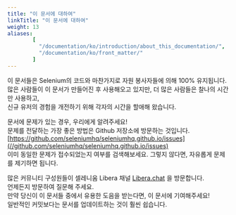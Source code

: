 ```yaml
---
title: "이 문서에 대하여"
linkTitle: "이 문서에 대하여"
weight: 13
aliases: 
        [
          "/documentation/ko/introduction/about_this_documentation/",
          "/documentation/ko/front_matter/"
        ]  
---
```


이 문서들은 Selenium의 코드와 마찬가지로 자원 봉사자들에 의해 100% 유지됩니다.  
많은 사람들이 이 문서가 만들어진 후 사용해오고 있지만, 더 많은 사람들은 찰나의 시간만 사용하고,   
신규 유저의 경험을 개전하기 위해 각자의 시간을 할애해 왔습니다.

문서에 문제가 있는 경우, 우리에게 알려주세요!   
문제를 전달하는 가장 좋은 방법은 Github 저장소에 방문하는 것입니다. [https://github.com/seleniumhq/seleniumhq.github.io/issues](//github.com/seleniumhq/seleniumhq.github.io/issues)  
이미 동일한 문제가 접수되었는지 여부를 검색해보세요.
그렇지 않다면, 자유롭게 문제를 제기하면 됩니다.

많은 커뮤니티 구성원들이 셀레니움 Libera 채널 [Libera.chat](https://libera.chat/) 을 방문합니다.  
언제든지 방문하여 질문해 주세요.  
만약 당신이 이 문서들 중에서 유용한 도음을 받는다면, 이 문서에 기여해주세요!  
일반적인 커밋보다는 문서를 업데이트하는 것이 훨씬 쉽습니다.  


